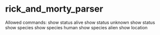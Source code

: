 # rick_and_morty_parser
Allowed commands:
show status alive
show status unknown
show status
show species 
show species human
show species alien
show location
